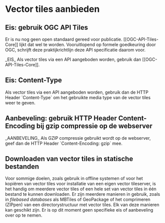 # Vector tiles aanbieden

## Eis: gebruik OGC API Tiles
Er is nu nog geen open standaard gereed voor publicatie. [[OGC-API-Tiles-Core]] lijkt dat wel te worden. Vooruitlopend op formele goedkeuring door OGC, schrijft deze praktijkrichtlijn deze API specificatie daarom voor.

<div class="advisement">
_EIS_ Als vector tiles via een API aangeboden worden, gebruik dan [[OGC-API-Tiles-Core]].
</div>

## Eis: Content-Type
<div class="advisement">
Als vector tiles via een API aangeboden worden, gebruik dan de HTTP Header `Content-Type` om het gebruikte media type van de vector tiles weer te geven.
</div>

## Aanbeveling: gebruik HTTP Header Content-Encoding bij gzip compressie op de webserver
<div class="informative">
_AANBEVELING_ Als GZIP compressie gebruikt wordt op de webserver, geef dan de HTTP Header `Content-Encoding: gzip` mee.
</div>

## Downloaden van vector tiles in statische bestanden
Voor sommige doelen, zoals gebruik in offline systemen of voor het kopiëren van vector tiles voor installatie van een eigen vector tileserver, is het handig om meerdere vector tiles of een hele set van vector tiles in één bestand te kunnen downloaden. Er zijn meerdere manieren in gebruik, zoals in _filebased databases_ als MBTiles of GeoPackage of het comprimeren (ZIPpen) van een directorystructuur met vector tiles. Elk van deze manieren kan geschikt zijn. Er is op dit moment geen specifieke eis of aanbeveling over op te nemen.
